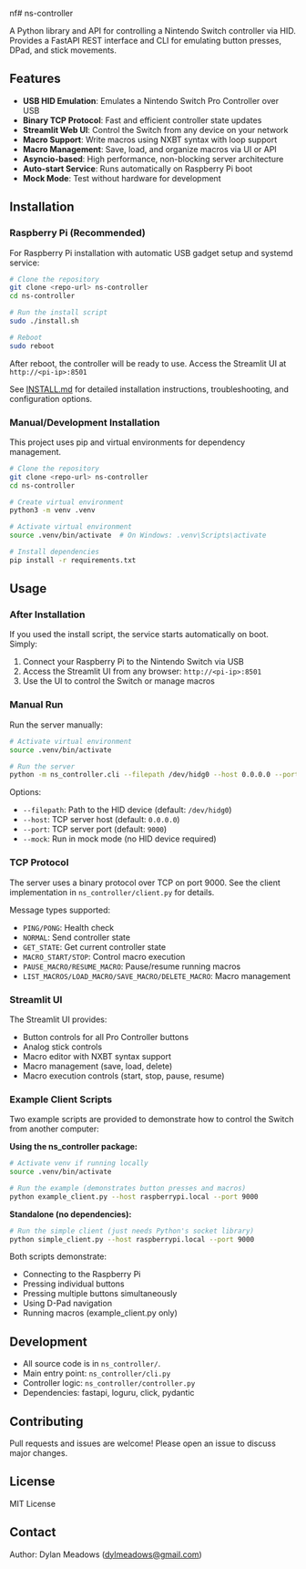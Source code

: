 nf# ns-controller

A Python library and API for controlling a Nintendo Switch controller via HID. Provides a FastAPI REST interface and CLI for emulating button presses, DPad, and stick movements.

## Features

- **USB HID Emulation**: Emulates a Nintendo Switch Pro Controller over USB
- **Binary TCP Protocol**: Fast and efficient controller state updates
- **Streamlit Web UI**: Control the Switch from any device on your network
- **Macro Support**: Write macros using NXBT syntax with loop support
- **Macro Management**: Save, load, and organize macros via UI or API
- **Asyncio-based**: High performance, non-blocking server architecture
- **Auto-start Service**: Runs automatically on Raspberry Pi boot
- **Mock Mode**: Test without hardware for development

## Installation

### Raspberry Pi (Recommended)

For Raspberry Pi installation with automatic USB gadget setup and systemd service:

```bash
# Clone the repository
git clone <repo-url> ns-controller
cd ns-controller

# Run the install script
sudo ./install.sh

# Reboot
sudo reboot
```

After reboot, the controller will be ready to use. Access the Streamlit UI at `http://<pi-ip>:8501`

See [INSTALL.md](INSTALL.md) for detailed installation instructions, troubleshooting, and configuration options.

### Manual/Development Installation

This project uses pip and virtual environments for dependency management.

```bash
# Clone the repository
git clone <repo-url> ns-controller
cd ns-controller

# Create virtual environment
python3 -m venv .venv

# Activate virtual environment
source .venv/bin/activate  # On Windows: .venv\Scripts\activate

# Install dependencies
pip install -r requirements.txt
```

## Usage

### After Installation

If you used the install script, the service starts automatically on boot. Simply:

1. Connect your Raspberry Pi to the Nintendo Switch via USB
2. Access the Streamlit UI from any browser: `http://<pi-ip>:8501`
3. Use the UI to control the Switch or manage macros

### Manual Run

Run the server manually:

```bash
# Activate virtual environment
source .venv/bin/activate

# Run the server
python -m ns_controller.cli --filepath /dev/hidg0 --host 0.0.0.0 --port 9000
```

Options:
- `--filepath`: Path to the HID device (default: `/dev/hidg0`)
- `--host`: TCP server host (default: `0.0.0.0`)
- `--port`: TCP server port (default: `9000`)
- `--mock`: Run in mock mode (no HID device required)

### TCP Protocol

The server uses a binary protocol over TCP on port 9000. See the client implementation in `ns_controller/client.py` for details.

Message types supported:
- `PING/PONG`: Health check
- `NORMAL`: Send controller state
- `GET_STATE`: Get current controller state
- `MACRO_START/STOP`: Control macro execution
- `PAUSE_MACRO/RESUME_MACRO`: Pause/resume running macros
- `LIST_MACROS/LOAD_MACRO/SAVE_MACRO/DELETE_MACRO`: Macro management

### Streamlit UI

The Streamlit UI provides:
- Button controls for all Pro Controller buttons
- Analog stick controls
- Macro editor with NXBT syntax support
- Macro management (save, load, delete)
- Macro execution controls (start, stop, pause, resume)

### Example Client Scripts

Two example scripts are provided to demonstrate how to control the Switch from another computer:

**Using the ns_controller package:**
```bash
# Activate venv if running locally
source .venv/bin/activate

# Run the example (demonstrates button presses and macros)
python example_client.py --host raspberrypi.local --port 9000
```

**Standalone (no dependencies):**
```bash
# Run the simple client (just needs Python's socket library)
python simple_client.py --host raspberrypi.local --port 9000
```

Both scripts demonstrate:
- Connecting to the Raspberry Pi
- Pressing individual buttons
- Pressing multiple buttons simultaneously
- Using D-Pad navigation
- Running macros (example_client.py only)

## Development

- All source code is in `ns_controller/`.
- Main entry point: `ns_controller/cli.py`
- Controller logic: `ns_controller/controller.py`
- Dependencies: fastapi, loguru, click, pydantic

## Contributing

Pull requests and issues are welcome! Please open an issue to discuss major changes.

## License

MIT License

## Contact

Author: Dylan Meadows (<dylmeadows@gmail.com>)

